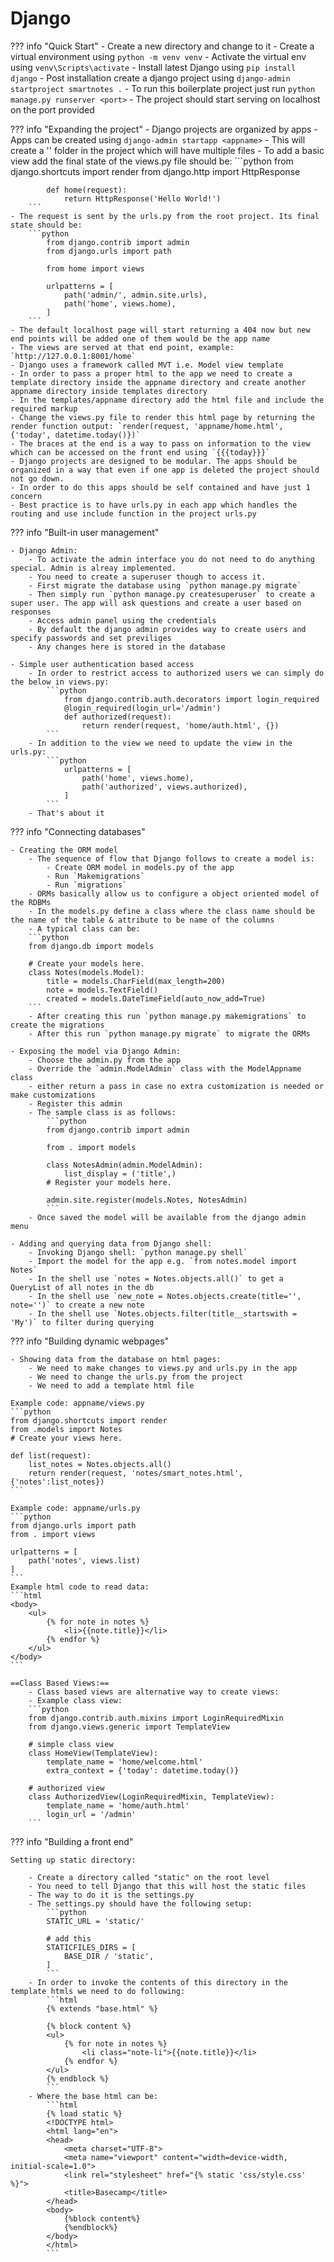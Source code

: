 # Django


??? info "Quick Start"
    - Create a new directory and change to it
    - Create a virtual environment using `python -m venv venv`
    - Activate the virtual env using `venv\Scripts\activate`
    - Install latest Django using `pip install django`
    - Post installation create a django project using `django-admin startproject smartnotes .`
    - To run this boilerplate project just run `python manage.py runserver <port>`
    - The project should start serving on localhost on the port provided

??? info "Expanding the project"
    - Django projects are organized by apps
    - Apps can be created using `django-admin startapp <appname>`
    - This will create a '<appname>' folder in the project which will have multiple files
    - To add a basic view add the final state of the views.py file should be:
        ```python
            from django.shortcuts import render
            from django.http import HttpResponse

            def home(request):
                return HttpResponse('Hello World!')
        ```
    - The request is sent by the urls.py from the root project. Its final state should be:
        ```python
            from django.contrib import admin
            from django.urls import path

            from home import views

            urlpatterns = [
                path('admin/', admin.site.urls),
                path('home', views.home),
            ]
        ```
    - The default localhost page will start returning a 404 now but new end points will be added one of them would be the app name
    - The views are served at that end point, example: `http://127.0.0.1:8001/home`
    - Django uses a framework called MVT i.e. Model view template
    - In order to pass a proper html to the app we need to create a template directory inside the appname directory and create another appname directory inside templates directory
    - In the templates/appname directory add the html file and include the required markup
    - Change the views.py file to render this html page by returning the render function output: `render(request, 'appname/home.html', {'today', datetime.today()})`
    - The braces at the end is a way to pass on information to the view which can be accessed on the front end using `{{{today}}}`
    - Django projects are designed to be modular. The apps should be organized in a way that even if one app is deleted the project should not go down.
    - In order to do this apps should be self contained and have just 1 concern
    - Best practice is to have urls.py in each app which handles the routing and use include function in the project urls.py

??? info "Built-in user management"

    - Django Admin:
        - To activate the admin interface you do not need to do anything special. Admin is alreay implemented.
        - You need to create a superuser though to access it.
        - First migrate the database using `python manage.py migrate`
        - Then simply run `python manage.py createsuperuser` to create a super user. The app will ask questions and create a user based on responses
        - Access admin panel using the credentials
        - By default the django admin provides way to create users and specify passwords and set previliges
        - Any changes here is stored in the database
    
    - Simple user authentication based access
        - In order to restrict access to authorized users we can simply do the below in views.py:
            ```python
                from django.contrib.auth.decorators import login_required
                @login_required(login_url='/admin')
                def authorized(request):
                    return render(request, 'home/auth.html', {})
            ```
        - In addition to the view we need to update the view in the urls.py:
            ```python
                urlpatterns = [
                    path('home', views.home),
                    path('authorized', views.authorized),
                ]
            ```
        - That's about it
    
??? info "Connecting databases"

    - Creating the ORM model
        - The sequence of flow that Django follows to create a model is: 
            - Create ORM model in models.py of the app
            - Run `Makemigrations`
            - Run `migrations`
        - ORMs basically allow us to configure a object oriented model of the RDBMs
        - In the models.py define a class where the class name should be the name of the table & attribute to be name of the columns
        - A typical class can be:
        ```python
        from django.db import models

        # Create your models here.
        class Notes(models.Model):
            title = models.CharField(max_length=200)
            note = models.TextField()
            created = models.DateTimeField(auto_now_add=True)
        ```
        - After creating this run `python manage.py makemigrations` to create the migrations
        - After this run `python manage.py migrate` to migrate the ORMs

    - Exposing the model via Django Admin:
        - Choose the admin.py from the app
        - Override the `admin.ModelAdmin` class with the ModelAppname class
        - either return a pass in case no extra customization is needed or make customizations
        - Register this admin 
        - The sample class is as follows:
            ```python
            from django.contrib import admin

            from . import models

            class NotesAdmin(admin.ModelAdmin):
                list_display = ('title',)
            # Register your models here.

            admin.site.register(models.Notes, NotesAdmin)
            ```
        - Once saved the model will be available from the django admin menu
    
    - Adding and querying data from Django shell:
        - Invoking Django shell: `python manage.py shell`
        - Import the model for the app e.g. `from notes.model import Notes`
        - In the shell use `notes = Notes.objects.all()` to get a QueryList of all notes in the db
        - In the shell use `new_note = Notes.objects.create(title='', note='')` to create a new note
        - In the shell use `Notes.objects.filter(title__startswith = 'My')` to filter during querying

??? info "Building dynamic webpages"

    - Showing data from the database on html pages:
        - We need to make changes to views.py and urls.py in the app
        - We need to change the urls.py from the project
        - We need to add a template html file
    
    Example code: appname/views.py
    ```python
    from django.shortcuts import render
    from .models import Notes
    # Create your views here.

    def list(request):
        list_notes = Notes.objects.all()
        return render(request, 'notes/smart_notes.html', {'notes':list_notes})
    ```

    Example code: appname/urls.py
    ```python
    from django.urls import path
    from . import views

    urlpatterns = [
        path('notes', views.list)
    ]   
    ```
    Example html code to read data:
    ```html
    <body>
        <ul>
            {% for note in notes %}
                <li>{{note.title}}</li>
            {% endfor %}
        </ul>
    </body>
    ```

    ==Class Based Views:==
        - Class based views are alternative way to create views:
        - Example class view:
        ```python
        from django.contrib.auth.mixins import LoginRequiredMixin
        from django.views.generic import TemplateView

        # simple class view
        class HomeView(TemplateView):
            template_name = 'home/welcome.html'
            extra_context = {'today': datetime.today()}

        # authorized view
        class AuthorizedView(LoginRequiredMixin, TemplateView):
            template_name = 'home/auth.html'
            login_url = '/admin'
        ```

??? info "Building a front end"

    Setting up static directory:

        - Create a directory called "static" on the root level
        - You need to tell Django that this will host the static files
        - The way to do it is the settings.py
        - The settings.py should have the following setup:
            ```python
            STATIC_URL = 'static/'

            # add this
            STATICFILES_DIRS = [
                BASE_DIR / 'static',
            ]
            ```
        - In order to invoke the contents of this directory in the template htmls we need to do following:
            ```html
            {% extends "base.html" %}

            {% block content %}
            <ul>
                {% for note in notes %}
                    <li class="note-li">{{note.title}}</li>
                {% endfor %}
            </ul>
            {% endblock %}
            ```
        - Where the base html can be:
            ```html
            {% load static %}
            <!DOCTYPE html>
            <html lang="en">
            <head>
                <meta charset="UTF-8">
                <meta name="viewport" content="width=device-width, initial-scale=1.0">
                <link rel="stylesheet" href="{% static 'css/style.css' %}">
                <title>Basecamp</title>
            </head>
            <body>
                {%block content%}
                {%endblock%}
            </body>
            </html>
            ```
